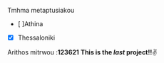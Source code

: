 Tmhma metaptusiakou
- [ ]Athina
- [x] Thessaloniki

Arithos mitrwou :**123621**
**This is the _last_ project!!**:v:
